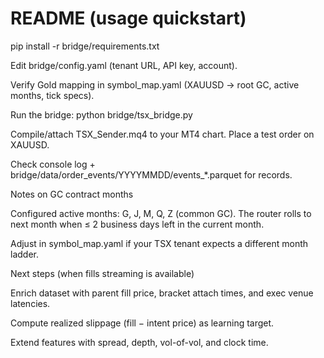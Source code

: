 # README (usage quickstart)

pip install -r bridge/requirements.txt

Edit bridge/config.yaml (tenant URL, API key, account).

Verify Gold mapping in symbol_map.yaml (XAUUSD → root GC, active months, tick specs).

Run the bridge: python bridge/tsx_bridge.py

Compile/attach TSX_Sender.mq4 to your MT4 chart. Place a test order on XAUUSD.

Check console log + bridge/data/order_events/YYYYMMDD/events_*.parquet for records.

Notes on GC contract months

Configured active months: G, J, M, Q, Z (common GC). The router rolls to next month when ≤ 2 business days left in the current month.

Adjust in symbol_map.yaml if your TSX tenant expects a different month ladder.

Next steps (when fills streaming is available)

Enrich dataset with parent fill price, bracket attach times, and exec venue latencies.

Compute realized slippage (fill − intent price) as learning target.

Extend features with spread, depth, vol-of-vol, and clock time.
